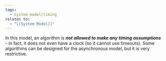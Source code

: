 ```yaml
---
tags:
  - system-model/timing
relates to:
  - "[[System Model]]"
---
```

In this model, an algorithm is ***not allowed to make any timing assumptions*** - in fact, it does not even have a clock (so it cannot use timeouts). Some algorithms can be designed for the asynchronous model, but it is very restrictive.